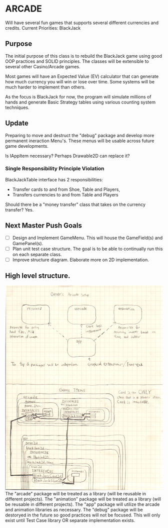 # ARCADE
Will have several fun games that supports several different currencies and credits.
Current Priorities:
BlackJack

## Purpose
The initial purpose of this class is to rebuild the BlackJack game using good OOP practices and SOLID principles.
The classes will be extensible to several other Casino/Arcade games.

Most games will have an Expected Value (EV) calculator that can generate how much currency you will win or lose over time.
Some systems will be much harder to implement than others.

As the focus is BlackJack for now, the program will simulate millions of hands and generate Basic Strategy tables using various counting system techniques.

## Update
Preparing to move and destruct the "debug" package and develop more permanent ineraction Menu's. These menus will be usable across future game developments.

Is IAppItem necessary? Perhaps Drawable2D can replace it?

### Single Responsibility Principle Violation
BlackJackTable interface has 2 responsibilities:
* Transfer cards to and from Shoe, Table and Players,
* Transfers currencies to and from Table and Players

Should there be a "money transfer" class that takes on the currency transfer? Yes.

## Next Master Push Goals
- [ ] Design and Implement GameMenu. This will house the GameField(s) and GamePanel(s).
- [ ] Plan unit test case structure. The goal is to be able to continually run this on each separate class.
- [ ] Improve structure diagram. Elaborate more on 2D implementation.

## High level structure.
![Generic Game Structure](readmesrcs/GameSetup.jpg)
The "arcade" package will be treated as a library (will be reusable in different projects).
The "animation" package will be treated as a library (will be reusable in different projects).
The "app" package will utilize the arcade and animation libraries as necessary.
The "debug" package will be destoryed in the future so good practices will not be focused. This will only exist until Test Case library OR separate implementation exists.
